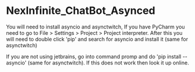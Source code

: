 # NexInfinite_ChatBot_Asynced

You will need to install asyncio and asynctwitch, If you have PyCharm you need to go to File > Settings > Project > Project interpreter. After this you will need to double click 'pip' and search for asyncio and install it (same for asynctwitch)

If you are not using jetbrains, go into command promp and do 'pip install --asyncio' (same for asynctwitch). If this does not work then look it up online.
